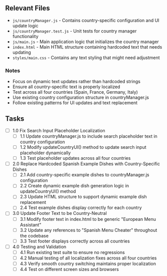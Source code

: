 ## Relevant Files

- `js/countryManager.js` - Contains country-specific configuration and UI update logic
- `js/countryManager.test.js` - Unit tests for country manager functionality
- `js/main.js` - Main application logic that initializes the country manager
- `index.html` - Main HTML structure containing hardcoded text that needs updating
- `styles/main.css` - Contains any text styling that might need adjustment

### Notes

- Focus on dynamic text updates rather than hardcoded strings
- Ensure all country-specific text is properly localized
- Test across all four countries (Spain, France, Germany, Italy) 
- Use existing country configuration structure in countryManager.js
- Follow existing patterns for UI updates and text replacement

## Tasks

- [ ] 1.0 Fix Search Input Placeholder Localization
  - [ ] 1.1 Update countryManager.js to include search placeholder text in country configuration
  - [ ] 1.2 Modify updateCountryUI() method to update search input placeholder dynamically
  - [ ] 1.3 Test placeholder updates across all four countries
- [ ] 2.0 Replace Hardcoded Spanish Example Dishes with Country-Specific Dishes  
  - [ ] 2.1 Add country-specific example dishes to countryManager.js configuration
  - [ ] 2.2 Create dynamic example dish generation logic in updateCountryUI() method
  - [ ] 2.3 Update HTML structure to support dynamic example dish replacement
  - [ ] 2.4 Test example dishes display correctly for each country
- [ ] 3.0 Update Footer Text to be Country-Neutral
  - [ ] 3.1 Modify footer text in index.html to be generic "European Menu Assistant"
  - [ ] 3.2 Update any references to "Spanish Menu Cheater" throughout the codebase
  - [ ] 3.3 Test footer displays correctly across all countries
- [ ] 4.0 Testing and Validation
  - [ ] 4.1 Run existing test suite to ensure no regressions
  - [ ] 4.2 Manual testing of all localization fixes across all four countries
  - [ ] 4.3 Verify smooth country switching maintains proper localization
  - [ ] 4.4 Test on different screen sizes and browsers